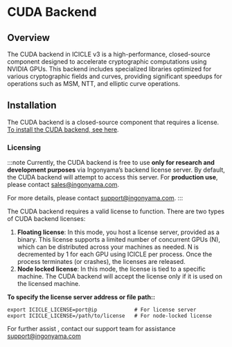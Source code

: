 
# CUDA Backend

## Overview

The CUDA backend in ICICLE v3 is a high-performance, closed-source component designed to accelerate cryptographic computations using NVIDIA GPUs. This backend includes specialized libraries optimized for various cryptographic fields and curves, providing significant speedups for operations such as MSM, NTT, and elliptic curve operations.

## Installation

The CUDA backend is a closed-source component that requires a license. [To install the CUDA backend, see here](./getting_started#installing-and-using-icicle).

### Licensing

:::note
Currently, the CUDA backend is free to use **only for research and development purposes** via Ingonyama’s backend license server. By default, the CUDA backend will attempt to access this server. For **production use**, please contact [sales@ingonyama.com](mailto:sales@ingonyama.com).

For more details, please contact support@ingonyama.com.
:::

The CUDA backend requires a valid license to function. There are two types of CUDA backend licenses:

   1. **Floating license**: In this mode, you host a license server, provided as a binary. This license supports a limited number of concurrent GPUs (N), which can be distributed across your machines as needed. N is decremented by 1 for each GPU using ICICLE per process. Once the process terminates (or crashes), the licenses are released.
   2. **Node locked license**:  In this mode, the license is tied to a specific machine. The CUDA backend will accept the license only if it is used on the licensed machine.

**To specify the license server address or file path::**

```
export ICICLE_LICENSE=port@ip            # For license server
export ICICLE_LICENSE=/path/to/license   # For node-locked license
```

For further assist , contact our support team for assistance support@ingonyama.com
